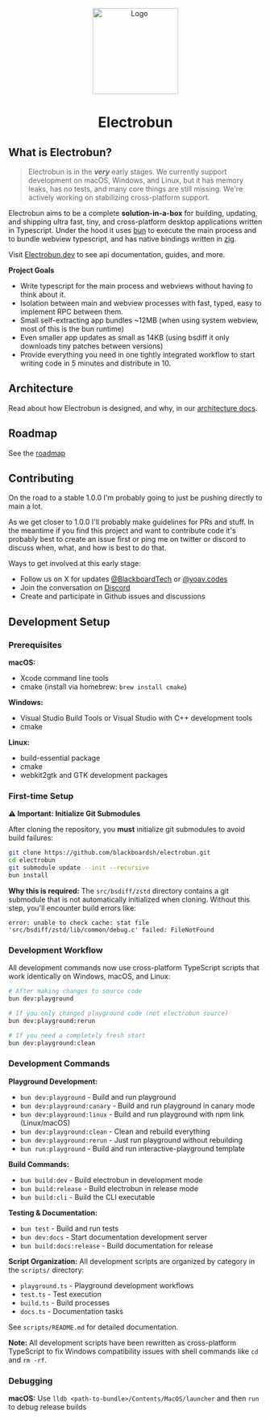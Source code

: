 <p align="center">
  <a href="https://electrobun.dev"><img src="https://github.com/blackboardsh/electrobun/assets/75102186/8799b522-0507-45e9-86e3-c3cfded1aa7c" alt="Logo" height=170></a>
</p>
<h1 align="center">Electrobun</h1>

<div align="center">
</div>

## What is Electrobun?

> Electrobun is in the **_very_** early stages. We currently support development on macOS, Windows, and Linux, but it has memory leaks, has no tests, and many core things are still missing. We're actively working on stabilizing cross-platform support.

Electrobun aims to be a complete **solution-in-a-box** for building, updating, and shipping ultra fast, tiny, and cross-platform desktop applications written in Typescript.
Under the hood it uses <a href="https://bun.sh">bun</a> to execute the main process and to bundle webview typescript, and has native bindings written in <a href="https://ziglang.org/">zig</a>.

Visit <a href="https://www.electrobun.dev/">Electrobun.dev</a> to see api documentation, guides, and more.

**Project Goals**

- Write typescript for the main process and webviews without having to think about it.
- Isolation between main and webview processes with fast, typed, easy to implement RPC between them.
- Small self-extracting app bundles ~12MB (when using system webview, most of this is the bun runtime)
- Even smaller app updates as small as 14KB (using bsdiff it only downloads tiny patches between versions)
- Provide everything you need in one tightly integrated workflow to start writing code in 5 minutes and distribute in 10.

## Architecture

Read about how Electrobun is designed, and why, in our <a href="https://www.electrobun.dev/docs/guides/Architecture/Overview">architecture docs</a>.

## Roadmap

See the <a href="https://github.com/orgs/blackboardsh/projects/5">roadmap</a>

## Contributing

On the road to a stable 1.0.0 I'm probably going to just be pushing directly to main a lot.

As we get closer to 1.0.0 I'll probably make guidelines for PRs and stuff. In the meantime if you find this project and want to contribute code it's probably best to create an issue first or ping me on twitter or discord to discuss when, what, and how is best to do that.

Ways to get involved at this early stage:

- Follow us on X for updates <a href="https://twitter.com/BlackboardTech">@BlackboardTech</a> or <a href="https://bsky.app/profile/yoav.codes">@yoav.codes</a>
- Join the conversation on <a href="https://discord.gg/ueKE4tjaCE">Discord</a>
- Create and participate in Github issues and discussions

## Development Setup

### Prerequisites

**macOS:**
- Xcode command line tools
- cmake (install via homebrew: `brew install cmake`)

**Windows:**
- Visual Studio Build Tools or Visual Studio with C++ development tools
- cmake

**Linux:**
- build-essential package
- cmake
- webkit2gtk and GTK development packages

### First-time Setup

**⚠️ Important: Initialize Git Submodules**

After cloning the repository, you **must** initialize git submodules to avoid build failures:

```bash
git clone https://github.com/blackboardsh/electrobun.git
cd electrobun
git submodule update --init --recursive
bun install
```

**Why this is required:** The `src/bsdiff/zstd` directory contains a git submodule that is not automatically initialized when cloning. Without this step, you'll encounter build errors like:
```
error: unable to check cache: stat file 'src/bsdiff/zstd/lib/common/debug.c' failed: FileNotFound
```

### Development Workflow

All development commands now use cross-platform TypeScript scripts that work identically on Windows, macOS, and Linux:

```bash
# After making changes to source code
bun dev:playground

# If you only changed playground code (not electrobun source)
bun dev:playground:rerun

# If you need a completely fresh start
bun dev:playground:clean
```

### Development Commands

**Playground Development:**
- `bun dev:playground` - Build and run playground
- `bun dev:playground:canary` - Build and run playground in canary mode
- `bun dev:playground:linux` - Build and run playground with npm link (Linux/macOS)
- `bun dev:playground:clean` - Clean and rebuild everything
- `bun dev:playground:rerun` - Just run playground without rebuilding
- `bun run:playground` - Build and run interactive-playground template

**Build Commands:**
- `bun build:dev` - Build electrobun in development mode
- `bun build:release` - Build electrobun in release mode
- `bun build:cli` - Build the CLI executable

**Testing & Documentation:**
- `bun test` - Build and run tests
- `bun dev:docs` - Start documentation development server
- `bun build:docs:release` - Build documentation for release

**Script Organization:**
All development scripts are organized by category in the `scripts/` directory:
- `playground.ts` - Playground development workflows
- `test.ts` - Test execution
- `build.ts` - Build processes
- `docs.ts` - Documentation tasks

See `scripts/README.md` for detailed documentation.

**Note:** All development scripts have been rewritten as cross-platform TypeScript to fix Windows compatibility issues with shell commands like `cd` and `rm -rf`.

### Debugging

**macOS:** Use `lldb <path-to-bundle>/Contents/MacOS/launcher` and then `run` to debug release builds
